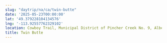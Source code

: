 ```yaml
---
slug: "daytrip/na/ca/twin-butte"
date: '2025-05-23T00:00:00'
lat: '49.379228104134576'
lng: '-113.92557762329102'
location: Cowboy Trail, Municipal District of Pincher Creek No. 9, Alberta, Canada
title: Twin Butte
---
```



